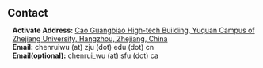 <h1 id="contact"></h1>

<h2 style="margin: 50px 0px 10px;">Contact</h2>

<p style="padding-left: 10px;">
<strong>Activate Address:</strong> <a href="https://www.google.com/maps/place/%E6%9B%B9%E5%85%89%E5%BD%AA%E9%AB%98%E7%A7%91%E6%8A%80%E5%A4%A7%E6%A5%BC/@30.25905,120.1192621,17z/data=!3m1!4b1!4m6!3m5!1s0x344b62e7a20a515d:0x7616193ac333173b!8m2!3d30.25905!4d120.121837!16s%2Fg%2F1w0s9lfl?entry=ttu&g_ep=EgoyMDI0MTEwNi4wIKXMDSoASAFQAw%3D%3D">Cao Guangbiao High-tech Building, Yuquan Campus of Zhejiang University, Hangzhou, Zhejiang, China</a>
<br />
<strong>Email:</strong> <email> chenruiwu (at) zju (dot) edu (dot) cn</email>
<br />
<strong>Email(optional):</strong> <email> chenrui_wu (at) sfu (dot) ca</email>
</p>
<div style="width: 20%; position:relative; left:40%">
<script type="text/javascript" id="clustrmaps" src="//clustrmaps.com/map_v2.js?d=xq0gdubogwFVAOaud_LRtsafeOzo68hxAkLk5tAISNE&cl=ffffff&w=a"></script>
</div>
